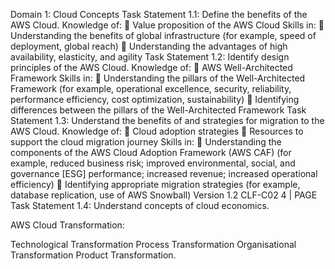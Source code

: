 Domain 1: Cloud Concepts
Task Statement 1.1: Define the benefits of the AWS Cloud.
Knowledge of:
 Value proposition of the AWS Cloud
Skills in:
 Understanding the benefits of global infrastructure (for example, speed of
deployment, global reach)
 Understanding the advantages of high availability, elasticity, and agility
Task Statement 1.2: Identify design principles of the AWS Cloud.
Knowledge of:
 AWS Well-Architected Framework
Skills in:
 Understanding the pillars of the Well-Architected Framework (for example,
operational excellence, security, reliability, performance efficiency, cost
optimization, sustainability)
 Identifying differences between the pillars of the Well-Architected
Framework
Task Statement 1.3: Understand the benefits of and strategies for migration to the
AWS Cloud.
Knowledge of:
 Cloud adoption strategies
 Resources to support the cloud migration journey
Skills in:
 Understanding the components of the AWS Cloud Adoption Framework
(AWS CAF) (for example, reduced business risk; improved environmental,
social, and governance [ESG] performance; increased revenue; increased
operational efficiency)
 Identifying appropriate migration strategies (for example, database
replication, use of AWS Snowball)
Version 1.2 CLF-C02 4 | PAGE
Task Statement 1.4: Understand concepts of cloud economics.




AWS Cloud Transformation:

Technological Transformation
Process Transformation
Organisational Transformation
Product Transformation.